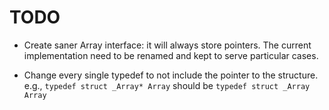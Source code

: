 # TODO

- Create saner Array interface: it will always store pointers. The current
  implementation need to be renamed and kept to serve particular cases.

- Change every single typedef to not include the pointer to the structure.
  e.g., `typedef struct _Array* Array` should be `typedef struct _Array Array`
